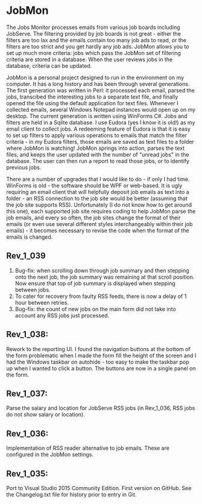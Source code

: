 # JobMon
The Jobs Monitor processes emails from various job boards including JobServe. The filtering provided by job boards is not great - either the filters are too lax and the emails contain too many job ads to read, or the filters are too strict and you get hardly any job ads. JobMon allows you to set up much more criteria: jobs which pass the JobMon set of filtering criteria are stored in a database. When the user reviews jobs in the database, criteria can be updated.

JobMon is a personal project designed to run in the environment on my computer. It has a long history and has been through several generations. The first generation was written in Perl: it processed each email, parsed the jobs, transcibed the interesting jobs to a separate text file, and finally opened the file using the default application for text files. Whenever I collected emails, several Windows Notepad instances would open up on my desktop. The current generation is written using WinForms C#. Jobs and filters are held in a Sqlite database. I use Eudora (yes I know it is old!) as my email client to collect jobs. A redeeming feature of Eudora is that it is easy to set up filters to apply various operations to emails that match the filter criteria - in my Eudora filters, those emails are saved as text files to a folder where JobMon is watching! JobMon springs into action, parses the text files, and keeps the user updated with the number of "unread jobs" in the database. The user can then run a report to read those jobs, or to identify previous jobs.

There are a number of upgrades that I would like to do - if only I had time. WinForms is old - the software should be WPF or web-based. It is ugly requiring an email client that will helpfully deposit job emails as text into a folder - an RSS connection to the job site would be better (assuming that the job site supports RSS). Unfortunately (I do not know how to get around this one), each supported job site requires coding to help JobMon parse the job emails, and every so often, the job sites change the format of their emails (or even use several different styles interchangeably within their job emails) - it becomes necessary to revise the code when the format of the emails is changed.

## Rev_1_039
1. Bug-fix: when scrolling down through job summary and then stepping onto the next job, the job summary was remaining at that scroll position. Now ensure that top of job summary is displayed when stepping between jobs.
2. To cater for recovery from faulty RSS feeds, there is now a delay of 1 hour between retries.
3. Bug-fix: the count of new jobs on the main form did not take into account any RSS jobs just processed.

## Rev_1_038:
Rework to the reporting UI. I found the navigation buttons at the bottom of the form problematic when I made the form fill the height of the screen and I had the Windows taskbar on autohide - too easy to make the taskbar pop up when I wanted to click a button. The buttons are now in a single panel on the form.

## Rev_1_037:
Parse the salary and location for JobServe RSS jobs (in Rev_1_036, RSS jobs do not show salary or location).

## Rev_1_036:
Implementation of RSS reader alternative to job emails. These are configured in the JobMon settings.

## Rev_1_035:
Port to Visual Studio 2015 Community Edition.
First version on GitHub.
See the Changelog.txt file for history prior to entry in Git.

